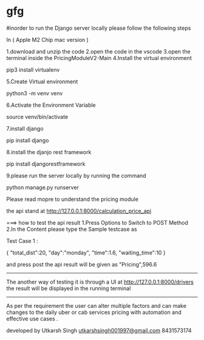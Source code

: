 # gfg
 #inorder to run the Django server locally please follow the following steps 

In ( Apple M2 Chip mac version ) 

 1.download and unzip the code
 2.open the code in the vscode
 3.open the terminal inside the PricingModuleV2-Main
 4.Install the virtual environment 

 pip3 install virtualenv

 5.Create Virtual environment 

 python3 -m venv venv

 6.Activate the Environment Variable

 source venv/bin/activate

 7.install django 

 pip install django

 8.install the djanjo rest framework

 pip install djangorestframework

9.please run the server locally by running the command

python manage.py runserver

Please read mopre to understand the pricing module 

the api stand at http://127.0.0.1:8000/calculation_price_api

===> how to test the api result 
1.Press Options to Switch to POST Method
2.In the Content please type the Sample testcase
as 

Test Case 1 :

{
"total_dist":20,
"day":"monday",
"time":1.6,
"waiting_time":10
}

and press post 
the api result will be given as "Pricing",596.6

-------------------

The another way of testing it is through a UI at http://127.0.0.1:8000/drivers
the result will be displayed in the running terminal 

-------------------

As per the requirement the user can alter multiple factors and can make changes to the daily uber or cab services pricing with automation and effective use cases .

developed by Utkarsh Singh 
utkarshsingh001997@gmail.com
8431573174
    